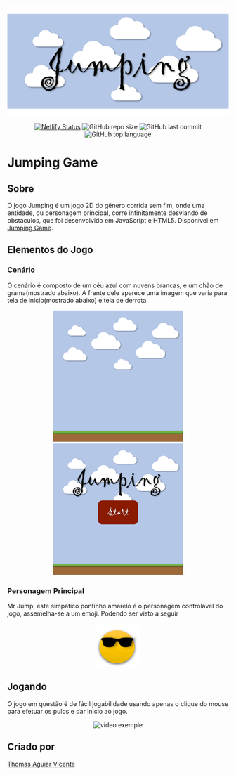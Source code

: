 <img src="https://github.com/thmsaguiar/jumpinggame/blob/master/imagens/banner.png" style="width:1000px;height:250px;">
<div align="center">
  
[![Netlify Status](https://api.netlify.com/api/v1/badges/45aab881-ea65-488c-a076-9f7e7957252e/deploy-status)](https://app.netlify.com/sites/thmsaguiarjumpinggame/deploys) 
  ![GitHub repo size](https://img.shields.io/github/repo-size/thmsaguiar/jumpinggame) ![GitHub last commit](https://img.shields.io/github/last-commit/thmsaguiar/jumpinggame) ![GitHub top language](https://img.shields.io/github/languages/top/thmsaguiar/jumpinggame) 
  
</div>

# Jumping Game

## Sobre
O jogo Jumping é um jogo 2D do gênero corrida sem fim, onde uma entidade, ou personagem principal, corre infinitamente desviando de obstáculos, que foi desenvolvido em JavaScript e HTML5. Disponível em [Jumping Game](https://thmsaguiarjumpinggame.netlify.app/).
## Elementos do Jogo
### Cenário
O cenário é composto de um céu azul com nuvens brancas, e um chão de grama(mostrado abaixo). A frente dele aparece uma imagem que varia para tela de inicio(mostrado abaixo) e tela de derrota.

<div align="center">

<img src="https://github.com/thmsaguiar/jumpinggame/blob/master/imagens/cenariocompleto.png" style="width:300px;height:300px;"><img src="https://github.com/thmsaguiar/jumpinggame/blob/master/imagens/telainicial.png" style="width:300px;height:300px;">

</div>

### Personagem Principal
Mr Jump, este simpático pontinho amarelo é o personagem controlável do jogo, assemelha-se a um emoji. Podendo ser visto a seguir

<div align="center">

<img src="https://github.com/thmsaguiar/jumpinggame/blob/master/imagens/personagem.png" style="width:100px;height:100px;">

</div>  
  
## Jogando
O jogo em questão é de fácil jogabilidade usando apenas o clique do mouse para efetuar os pulos e dar inicio ao jogo.

<div align="center">
  
![video exemple](https://i.imgur.com/CHRSXWm.gif)
  
</div>

## Criado por
[Thomas Aguiar Vicente](https://www.github.com/thmsaguiar)




